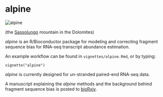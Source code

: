 # alpine

![alpine](http://mikelove.nfshost.com/img/alpine.jpg)

(the [Sassolungo](https://en.wikipedia.org/wiki/Langkofel) mountain in the Dolomites)

*alpine* is an R/Bioconductor package for modeling and correcting fragment
sequence bias for RNA-seq transcript abundance estimation. 

An example workflow can be found in `vignettes/alpine.Rmd`, or by typing:

```{r}
vignette("alpine")
```

*alpine* is currently designed for un-stranded paired-end RNA-seq data.

A manuscript explaining the *alpine* methods and the background behind fragment 
sequence bias is posted to [bioRxiv](http://biorxiv.org/content/early/2015/08/28/025767).
